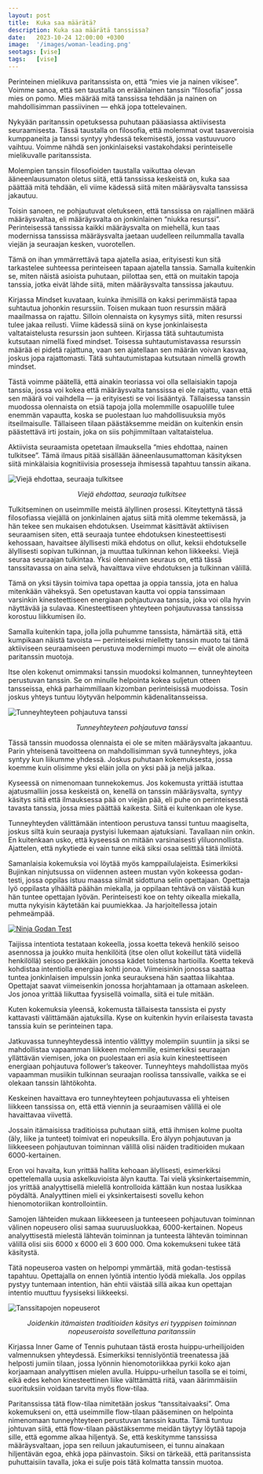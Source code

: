 ```yaml
---
layout: post
title:  Kuka saa määrätä?
description: Kuka saa määrätä tanssissa?
date:   2023-10-24 12:00:00 +0300
image:  '/images/woman-leading.png'
seotags: [vise]
tags:   [vise]
---
```

Perinteinen mielikuva paritanssista on, että “mies vie ja nainen vikisee”. Voimme sanoa, että sen taustalla on eräänlainen tanssin “filosofia” jossa mies on pomo. Mies määrää mitä tanssissa tehdään ja nainen on mahdollisimman passiivinen — ehkä jopa tottelevainen.

Nykyään paritanssin opetuksessa puhutaan pääasiassa aktiivisesta seuraamisesta. Tässä taustalla on filosofia, että molemmat ovat tasaveroisia kumppaneita ja tanssi syntyy yhdessä tekemisestä, jossa vastuuvuoro vaihtuu. Voimme nähdä sen jonkinlaiseksi vastakohdaksi perinteiselle mielikuvalle paritanssista.

Molempien tanssin filosofioiden taustalla vaikuttaa olevan ääneenlausumaton oletus siitä, että tanssissa keskeistä on, kuka saa päättää mitä tehdään, eli viime kädessä siitä miten määräysvalta tanssissa jakautuu.

Toisin sanoen, ne pohjautuvat oletukseen, että tanssissa on rajallinen määrä määräysvaltaa, eli määräysvalta on jonkinlainen “niukka resurssi”. Perinteisessä tanssissa kaikki määräysvalta on miehellä, kun taas modernissa tanssissa määräysvalta jaetaan uudelleen reilummalla tavalla viejän ja seuraajan kesken, vuorotellen.

Tämä on ihan ymmärrettävä tapa ajatella asiaa, erityisesti kun sitä tarkastelee suhteessa perinteiseen tapaan ajatella tanssia. Samalla kuitenkin se, miten näistä asioista puhutaan, piilottaa sen, että on muitakin tapoja tanssia, jotka eivät lähde siitä, miten määräysvalta tanssissa jakautuu.

Kirjassa Mindset kuvataan, kuinka ihmisillä on kaksi perimmäistä tapaa suhtautua johonkin resurssiin. Toisen mukaan tuon resurssin määrä maailmassa on rajattu. Silloin olennaista on kysymys siitä, miten resurssi tulee jakaa reilusti. Viime kädessä siinä on kyse jonkinlaisesta valtataistelusta resurssin jaon suhteen. Kirjassa tätä suhtautumista kutsutaan nimellä fixed mindset. Toisessa suhtautumistavassa resurssin määrää ei pidetä rajattuna, vaan sen ajatellaan sen määrän voivan kasvaa, joskus jopa rajattomasti. Tätä suhtautumistapaa kutsutaan nimellä growth mindset.

Tästä voimme päätellä, että ainakin teoriassa voi olla sellaisiakin tapoja tanssia, jossa voi kokea että määräysvalta tanssissa ei ole rajattu, vaan että sen määrä voi vaihdella — ja erityisesti se voi lisääntyä. Tällaisessa tanssin muodossa olennaista on etsiä tapoja jolla molemmille osapuolille tulee enemmän vapautta, koska se puolestaan luo mahdollisuuksia myös itseilmaisulle. Tällaiseen tilaan päästäksemme meidän on kuitenkin ensin päästettävä irti jostain, joka on siis pohjimmiltaan valtataistelua.

Aktiivista seuraamista opetetaan ilmauksella “mies ehdottaa, nainen tulkitsee”. Tämä ilmaus pitää sisällään ääneenlausumattoman käsityksen siitä minkälaisia kognitiivisia prosesseja ihmisessä tapahtuu tanssin aikana.

![Viejä ehdottaa, seuraaja tulkitsee](/images/aktiivinen-seuraaminen.png)
<p style="text-align: center;"><i>Viejä ehdottaa, seuraaja tulkitsee</i></p>

Tulkitseminen on useimmille meistä älyllinen prosessi. Kiteytettynä tässä filosofiassa viejällä on jonkinlainen ajatus siitä mitä olemme tekemässä, ja hän tekee sen mukaisen ehdotuksen. Useimmat käsittävät aktiivisen seuraamisen siten, että seuraaja tuntee ehdotuksen kinesteettisesti kehossaan, havaitsee älyllisesti mikä ehdotus on ollut, keksii ehdotukselle älyllisesti sopivan tulkinnan, ja muuttaa tulkinnan kehon liikkeeksi. Viejä seuraa seuraajan tulkintaa. Yksi olennainen seuraus on, että tässä tanssitavassa on aina selvä, havaittava viive ehdotuksen ja tulkinnan välillä.

Tämä on yksi täysin toimiva tapa opettaa ja oppia tanssia, jota en halua mitenkään väheksyä. Sen opetustavan kautta voi oppia tanssimaan varsinkin kinesteettiseen energiaan pohjautuvaa tanssia, joka voi olla hyvin näyttävää ja sulavaa. Kinesteettiseen yhteyteen pohjautuvassa tanssissa korostuu liikkumisen ilo.

Samalla kuitenkin tapa, jolla jolla puhumme tanssista, hämärtää sitä, että kumpikaan näistä tavoista — perinteiseksi mielletty tanssin muoto tai tämä aktiiviseen seuraamiseen perustuva modernimpi muoto — eivät ole ainoita paritanssin muotoja.

Itse olen kokenut omimmaksi tanssin muodoksi kolmannen, tunneyhteyteen perustuvan tanssin. Se on minulle helpointa kokea suljetun otteen tansseissa, ehkä parhaimmillaan kizomban perinteisissä muodoissa. Tosin joskus yhteys tuntuu löytyvän helpommin kädenalitansseissa.

![Tunneyhteyteen pohjautuva tanssi](/images/tunneyhteystanssi.png)
<p style="text-align: center;"><i>Tunneyhteyteen pohjautuva tanssi</i></p>

Tässä tanssin muodossa olennaista ei ole se miten määräysvalta jakaantuu. Parin yhteisenä tavoitteena on mahdollisimman syvä tunneyhteys, joka syntyy kun liikumme yhdessä. Joskus puhutaan kokemuksesta, jossa koemme kuin olisimme yksi eläin jolla on yksi pää ja neljä jalkaa.

Kyseessä on nimenomaan tunnekokemus. Jos kokemusta yrittää istuttaa ajatusmalliin jossa keskeistä on, kenellä on tanssin määräysvalta, syntyy käsitys siitä että ilmauksessa pää on viejän pää, eli puhe on perinteisesstä tavasta tanssia, jossa mies päättää kaikesta. Siitä ei kuitenkaan ole kyse.

Tunneyhteyden välittämään intentioon perustuva tanssi tuntuu maagiselta, joskus siltä kuin seuraaja pystyisi lukemaan ajatuksiani. Tavallaan niin onkin. En kuitenkaan usko, että kyseessä on mitään varsinaisesti yliluonnollista. Ajattelen, että nykytiede ei vain tunne eikä siksi osaa selittää tätä ilmiötä.

Samanlaisia kokemuksia voi löytää myös kamppailulajeista. Esimerkiksi Bujinkan ninjutsussa on viidennen asteen mustan vyön kokeessa godan-testi, jossa oppilas istuu maassa silmät sidottuna selin opettajaan. Opettaja lyö oppilasta ylhäältä päähän miekalla, ja oppilaan tehtävä on väistää kun hän tuntee opettajan lyövän. Perinteisesti koe on tehty oikealla miekalla, mutta nykyisin käytetään kai puumiekkaa. Ja harjoitellessa jotain pehmeämpää.

[![Ninja Godan Test](/images/ninja-godan-preview.png)](https://www.youtube.com/watch?v=wfpIwjtJL0I "Ninja Godan Test")

Taijissa intentiota testataan kokeella, jossa koetta tekevä henkilö seisoo asennossa ja joukko muita henkilöitä (itse olen ollut kokeillut tätä viidellä henkilöllä) seisoo peräkkäin jonossa kädet toistensa hartioilla. Koetta tekevä kohdistaa intentiolla energiaa kohti jonoa. Viimeisinkin jonossa saattaa tuntea jonkinlaisen impulssin jonka seurauksena hän saattaa liikahtaa. Opettajat saavat viimeisenkin jonossa horjahtamaan ja ottamaan askeleen. Jos jonoa yrittää liikuttaa fyysisellä voimalla, siitä ei tule mitään.

Kuten kokemuksia yleensä, kokemusta tällaisesta tanssista ei pysty kattavasti välittämään ajatuksilla. Kyse on kuitenkin hyvin erilaisesta tavasta tanssia kuin se perinteinen tapa.

Jatkuvassa tunneyhteydessä intentio välittyy molempiin suuntiin ja siksi se mahdollistaa vapaamman liikkeen molemmille, esimerkiksi seuraajan yllättävän viemisen, joka on puolestaan eri asia kuin kinesteettiseen energiaan pohjautuva follower’s takeover. Tunneyhteys mahdollistaa myös vapaamman musiikin tulkinnan seuraajan roolissa tanssivalle, vaikka se ei olekaan tanssin lähtökohta.

Keskeinen havaittava ero tunneyhteyteen pohjautuvassa eli yhteisen liikkeen tanssissa on, että että viennin ja seuraamisen välillä ei ole havaittavaa viivettä.

Jossain itämaisissa traditioissa puhutaan siitä, että ihmisen kolme puolta (äly, liike ja tunteet) toimivat eri nopeuksilla. Ero älyyn pohjautuvan ja liikkeeseen pohjautuvan toiminnan välillä olisi näiden traditioiden mukaan 6000-kertainen.

Eron voi havaita, kun yrittää hallita kehoaan älyllisesti, esimerkiksi opettelemalla uusia askelkuvioista älyn kautta. Tai vielä yksinkertaisemmin, jos yrittää analyyttisellä mielellä kontrolloida kättään kun nostaa lusikkaa pöydältä. Analyyttinen mieli ei yksinkertaisesti sovellu kehon hienomotoriikan kontrollointiin.

Samojen lähteiden mukaan liikkeeseen ja tunteeseen pohjautuvan toiminnan välinen nopeusero olisi samaa suuruusluokkaa, 6000-kertainen. Nopeus analyyttisestä mielestä lähtevän toiminnan ja tunteesta lähtevän toiminnan välillä olisi siis 6000 x 6000 eli 3 600 000. Oma kokemukseni tukee tätä käsitystä.

Tätä nopeuseroa vasten on helpompi ymmärtää, mitä godan-testissä tapahtuu. Opettajalla on ennen lyöntiä intentio lyödä miekalla. Jos oppilas pystyy tuntemaan intention, hän ehtii väistää sillä aikaa kun opettajan intentio muuttuu fyysiseksi liikkeeksi.

![Tanssitapojen nopeuserot](/images/nopeudet.png)
<p style="text-align: center;"><i>Joidenkin itämaisten traditioiden käsitys eri tyyppisen toiminnan nopeuseroista sovellettuna paritanssiin</i></p>

Kirjassa Inner Game of Tennis puhutaan tästä erosta huippu-urheilijoiden valmennuksen yhteydessä. Esimerkiksi tennislyöntiä treenatessa jää helposti jumiin tilaan, jossa lyönnin hienomotoriikkaa pyrkii koko ajan korjaamaan analyyttisen mielen avulla. Huippu-urheilun tasolla se ei toimi, eikä edes kehon kinesteettinen liike välttämättä riitä, vaan äärimmäisiin suorituksiin voidaan tarvita myös flow-tilaa.

Paritanssissa tätä flow-tilaa nimitetään joskus “tanssitaivaaksi”. Oma kokemukseni on, että useimmille flow-tilaan pääseminen on helpointa nimenomaan tunneyhteyteen perustuvan tanssin kautta. Tämä tuntuu johtuvan siitä, että flow-tilaan päästäksemme meidän täytyy löytää tapoja sille, että egomme alkaa hiljentyä. Se, että keskitymme tanssissa määräysvaltaan, jopa sen reiluun jakautumiseen, ei tunnu ainakaan hiljentävän egoa, ehkä jopa päinvastoin. Siksi on tärkeää, että paritanssista puhuttaisiin tavalla, joka ei sulje pois tätä kolmatta tanssin muotoa.
